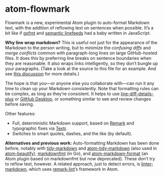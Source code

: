 # atom-flowmark

Flowmark is a new, experimental Atom plugin to auto-format Markdown text, with the
addition of reflowing text on sentences when possible.
It’s a bit like if
[gofmt](https://utcc.utoronto.ca/~cks/space/blog/programming/GoWhyGofmtAccepted) and
[semantic linefeeds](http://rhodesmill.org/brandon/2012/one-sentence-per-line/) had a baby
written in JavaScript.

**Why line wrap markdown?** This is useful not just for the appearance of the Markdown to the
person writing, but to minimize the *confusing diffs* and *merge conflicts* common with
paragraph-long lines on large GitHub-hosted files.
It does this by preferring line breaks on sentence boundaries when they are reasonable.
It also wraps links intelligently, so they don’t bungle up your paragraphs.
(Take a look at the source to this file for an example.
And see [this discussion](https://github.com/shurcooL/markdownfmt/issues/17) for more
details.)

The hope is that you—or anyone else you collaborate with—can run it any time to clean up
your Markdown consistently.
Note that formatting rules can be complex, as long as they’re consistent.
It helps to use [line-diff-details-plus](https://atom.io/packages/line-diff-details-plus)
or [GitHub Desktop](https://desktop.github.com/), or something similar to see and review
changes before saving.

Other features:

- Full, deterministic Markdown support, based on
  [Remark](https://github.com/remarkjs/remark) and typographic fixes via
  [Textr](https://github.com/A/textr).
- Switches to smart quotes, dashes, and the like (by default).

**Alternatives and previous work:** Auto-formatting Markdown has been done before, notably
with [tidy-markdown](https://github.com/slang800/tidy-markdown) and
[atom-tidy-markdown](https://github.com/slang800/atom-tidy-markdown) (also used in
[atom-beautify](https://github.com/Glavin001/atom-beautify)),
[markdownfmt](https://github.com/shurcooL/markdownfmt) (in Go), and
[atom-markdown-format](https://github.com/shurcooL-legacy/atom-markdown-format) (an Atom
plugin based on markdownfmt but now deprecated). These don’t try to reflow text, however.
A related approach, just to detect errors, is
[linter-markdown](https://github.com/AtomLinter/linter-markdown), which uses
[remark-lint](https://github.com/remarkjs/remark-lint)’s framework in Atom.
